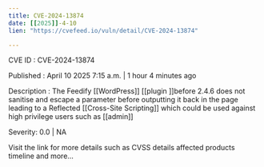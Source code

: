 ```yaml
---
title: CVE-2024-13874
date: [[2025]]-4-10
lien: "https://cvefeed.io/vuln/detail/CVE-2024-13874"

---
```


CVE ID : CVE-2024-13874

Published :  April 10
2025
7:15 a.m. | 1 hour
4 minutes ago

Description : The Feedify  [[WordPress]] [[plugin ]]before 2.4.6 does not sanitise and escape a parameter before outputting it back in the page
leading to a Reflected [[Cross-Site Scripting]] which could be used against high privilege users such as [[admin]]

Severity: 0.0 | NA

Visit the link for more details
such as CVSS details
affected products
timeline
and more...
